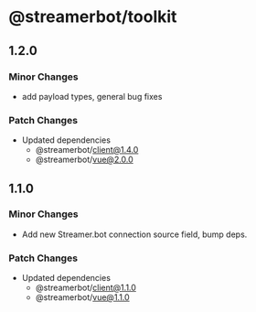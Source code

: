 # @streamerbot/toolkit

## 1.2.0

### Minor Changes

- add payload types, general bug fixes

### Patch Changes

- Updated dependencies
  - @streamerbot/client@1.4.0
  - @streamerbot/vue@2.0.0

## 1.1.0

### Minor Changes

- Add new Streamer.bot connection source field, bump deps.

### Patch Changes

- Updated dependencies
  - @streamerbot/client@1.1.0
  - @streamerbot/vue@1.1.0
